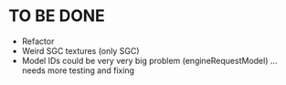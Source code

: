 # TO BE DONE

- Refactor
- Weird SGC textures (only SGC)
- Model IDs could be very very big problem (engineRequestModel) ... needs more testing and fixing